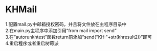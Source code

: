 # KHMail
1.配置mail.py中邮箱授权密码，并且将文件放在主程序目录中  
2.在main.py主程序中添加引用“from mail import send”  
3.在“autorunkhtest”函数return前添加“send("KH:"+str(khresult2))”即可    
4.重启程序或者重启树莓派
